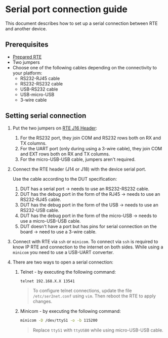 # Serial port connection guide

This document describes how to set up a serial connection between RTE and
another device.

## Prerequisites

* [Prepared RTE](../v1.1.0/quick-start-guide.md)
* Two jumpers
* Choose one of the following cables depending on the connectivity to your
    platform:
    - RS232-RJ45 cable
    - RS232-RS232 cable
    - USB-RS232 cable
    - USB-micro-USB
    - 3-wire cable

## Setting serial connection

1. Put the two jumpers on
    [RTE J16 Header](../specification/#uart-output-select-header):

    1. For the RS232 port, they join COM and RS232 rows both on RX and TX
        columns.
    1. For the UART port (only during using a 3-wire cable), they join COM and
        EXT rows both on RX and TX columns.
    1. For the micro-USB-USB cable, jumpers aren't required.

1. Connect the RTE header (J14 or J18) with the device serial port.

    Use the cable according to the DUT specification:

    1. DUT has a serial port -> needs to use an RS232-RS232 cable.
    1. DUT has the debug port in the form of the RJ45 -> needs to use an
        RS232-RJ45 cable.
    1. DUT has the debug port in the form of the USB -> needs to use an
        RS232-USB cable.
    1. DUT has the debug port in the form of the micro-USB -> needs to use a
        micro-USB-USB cable.
    1. DUT doesn't have a port but has pins for serial connection on the board
        -> need to use a 3-wire cable.

1. Connect with RTE via `ssh` or `minicom`. To connect via `ssh` is required to
    know IP RTE and connection to the internet on both sides. While using a
    `minicom` you need to use a USB-UART converter.
1. There are two ways to open a serial connection:
    1. Telnet - by executing the following command:

        ```bash
        telnet 192.168.X.X 13541
        ```

        > To configure telnet connections, update the file `/etc/ser2net.conf`
        > using `vim`. Then reboot the RTE to apply changes.

    1. Minicom - by executing the following command:

        ```bash
        minicom -D /dev/ttyS1 -o -b 115200
        ```

        > Replace `ttyS1` with `ttyUSB0` while using micro-USB-USB cable.
